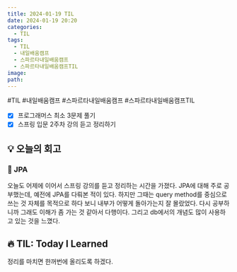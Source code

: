 ```yaml
---
title: 2024-01-19 TIL
date: 2024-01-19 20:20
categories:
  - TIL
tags:
  - TIL
  - 내일배움캠프
  - 스파르타내일배움캠프
  - 스파르타내일배움캠프TIL
image: 
path:
---
```

#TIL #내일배움캠프 #스파르타내일배움캠프 #스파르타내일배움캠프TIL 

- [x] 프로그래머스 최소 3문제 풀기
- [x] 스프링 입문 2주차 강의 듣고 정리하기

## 💡 오늘의 회고
### 👀 JPA
오늘도 어제에 이어서 스프링 강의를 듣고 정리하는 시간을 가졌다. JPA에 대해 주로 공부했는데, 예전에 JPA를 다뤄본 적이 있다. 하지만 그때는 query method를 중심으로 쓰는 것 자체를 목적으로 하다 보니 내부가 어떻게 돌아가는지 잘 몰랐었다. 다시 공부하니까 그래도 이해가 좀 가는 것 같아서 다행이다. 그리고 db에서의 개념도 많이 사용하고 있는 것을 느꼈다.


## 🔥 TIL: Today I Learned
정리를 마치면 한꺼번에 올리도록 하겠다.
